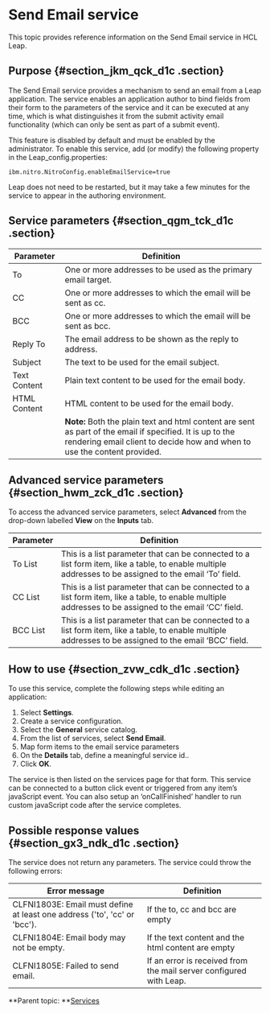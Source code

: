 # Send Email service 

This topic provides reference information on the Send Email service in HCL Leap.

## Purpose {#section_jkm_qck_d1c .section}

The Send Email service provides a mechanism to send an email from a Leap application. The service enables an application author to bind fields from their form to the parameters of the service and it can be executed at any time, which is what distinguishes it from the submit activity email functionality \(which can only be sent as part of a submit event\).

This feature is disabled by default and must be enabled by the administrator. To enable this service, add \(or modify\) the following property in the Leap\_config.properties:

``` {#codeblock_und_tck_d1c}
ibm.nitro.NitroConfig.enableEmailService=true
```

Leap does not need to be restarted, but it may take a few minutes for the service to appear in the authoring environment.

## Service parameters {#section_qgm_tck_d1c .section}

|**Parameter**|**Definition**|
|-------|--------|
|To| One or more addresses to be used as the primary email target.|
|CC|One or more addresses to which the email will be sent as cc.|
|BCC|One or more addresses to which the email will be sent as bcc.|
|Reply To|The email address to be shown as the reply to address.|
|Subject|The text to be used for the email subject.|
|Text Content|Plain text content to be used for the email body.|
|HTML Content|HTML content to be used for the email body.|
|  | **Note:** Both the plain text and html content are sent as part of the email if specified. It is up to the rendering email client to decide how and when to use the content provided.|


## Advanced service parameters {#section_hwm_zck_d1c .section}

To access the advanced service parameters, select **Advanced** from the drop-down labelled **View** on the **Inputs** tab.

|**Parameter**|**Definition**|
|-------|--------|
|To List|This is a list parameter that can be connected to a list form item, like a table, to enable multiple addresses to be assigned to the email ‘To’ field.|
|CC List|This is a list parameter that can be connected to a list form item, like a table, to enable multiple addresses to be assigned to the email ‘CC’ field.|
|BCC List|This is a list parameter that can be connected to a list form item, like a table, to enable multiple addresses to be assigned to the email ‘BCC’ field.|

## How to use {#section_zvw_cdk_d1c .section}

To use this service, complete the following steps while editing an application:

1.  Select **Settings**.
2.  Create a service configuration.
3.  Select the **General** service catalog.
4.  From the list of services, select **Send Email**.
5.  Map form items to the email service parameters
6.  On the **Details** tab, define a meaningful service id..
7.  Click **OK**.

The service is then listed on the services page for that form. This service can be connected to a button click event or triggered from any item’s javaScript event. You can also setup an ‘onCallFinished’ handler to run custom javaScript code after the service completes.

## Possible response values {#section_gx3_ndk_d1c .section}

The service does not return any parameters. The service could throw the following errors:

|**Error message**|****Definition****|
|-------|--------|
|CLFNI1803E: Email must define at least one address \('to', 'cc' or 'bcc'\).|If the to, cc and bcc are empty|
|CLFNI1804E: Email body may not be empty.|If the text content and the html content are empty|
|CLFNI1805E: Failed to send email.|If an error is received from the mail server configured with Leap.|

**Parent topic: **[Services](ref_services_toc.md)

